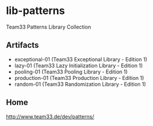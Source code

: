 # lib-patterns
Team33 Patterns Library Collection

## Artifacts

* exceptional-01 (Team33 Exceptional Library - Edition 1)
* lazy-01 (Team33 Lazy Initialization Library - Edition 1)
* pooling-01 (Team33 Pooling Library - Edition 1)
* production-01 (Team33 Production Library - Edition 1)
* random-01 (Team33 Randomization Library - Edition 1)

## Home

http://www.team33.de/dev/patterns/
